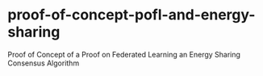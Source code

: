 # proof-of-concept-pofl-and-energy-sharing
Proof of Concept of a Proof on Federated Learning an Energy Sharing Consensus Algorithm
